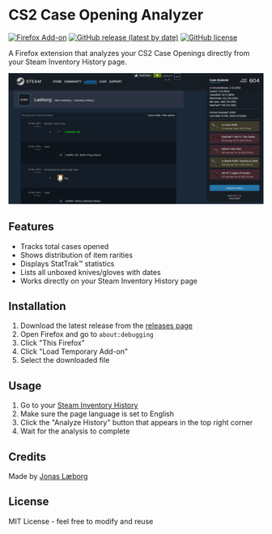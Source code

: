 # CS2 Case Opening Analyzer

[![Firefox Add-on](https://img.shields.io/badge/Firefox-Add--on-FF7139?style=flat-square&logo=firefox-browser&logoColor=white)](https://addons.mozilla.org/en-US/firefox/addon/cs2-case-opening-analyzer/)
[![GitHub release (latest by date)](https://img.shields.io/github/v/release/laeborg/caseanalyzer-firefox?style=flat-square)](https://github.com/laeborg/caseanalyzer-firefox/releases)
[![GitHub license](https://img.shields.io/github/license/laeborg/caseanalyzer-firefox?style=flat-square)](https://github.com/laeborg/caseanalyzer-firefox/blob/main/LICENSE)

A Firefox extension that analyzes your CS2 Case Openings directly from your Steam Inventory History page.

![Screenshot showing the analyzer overlay](screenshot.png)

## Features

- Tracks total cases opened
- Shows distribution of item rarities
- Displays StatTrak™ statistics
- Lists all unboxed knives/gloves with dates
- Works directly on your Steam Inventory History page

## Installation

1. Download the latest release from the [releases page](https://github.com/laeborg/caseanalyzer-firefox/releases)
2. Open Firefox and go to `about:debugging`
3. Click "This Firefox"
4. Click "Load Temporary Add-on"
5. Select the downloaded file

## Usage

1. Go to your [Steam Inventory History](https://steamcommunity.com/my/inventoryhistory)
2. Make sure the page language is set to English
3. Click the "Analyze History" button that appears in the top right corner
4. Wait for the analysis to complete

## Credits

Made by [Jonas Læborg](https://github.com/laeborg)

## License

MIT License - feel free to modify and reuse
